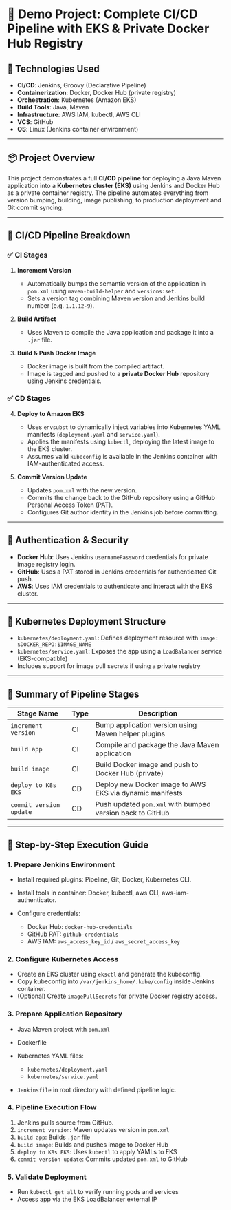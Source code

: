 # 🚀 Demo Project: Complete CI/CD Pipeline with EKS & Private Docker Hub Registry

## 🔧 Technologies Used

* **CI/CD**: Jenkins, Groovy (Declarative Pipeline)
* **Containerization**: Docker, Docker Hub (private registry)
* **Orchestration**: Kubernetes (Amazon EKS)
* **Build Tools**: Java, Maven
* **Infrastructure**: AWS IAM, kubectl, AWS CLI
* **VCS**: GitHub
* **OS**: Linux (Jenkins container environment)

---

## 📦 Project Overview

This project demonstrates a full **CI/CD pipeline** for deploying a Java Maven application into a **Kubernetes cluster (EKS)** using Jenkins and Docker Hub as a private container registry. The pipeline automates everything from version bumping, building, image publishing, to production deployment and Git commit syncing.

---

## 📜 CI/CD Pipeline Breakdown

### ✅ CI Stages

1. **Increment Version**

   * Automatically bumps the semantic version of the application in `pom.xml` using `maven-build-helper` and `versions:set`.
   * Sets a version tag combining Maven version and Jenkins build number (e.g. `1.1.12-9`).

2. **Build Artifact**

   * Uses Maven to compile the Java application and package it into a `.jar` file.

3. **Build & Push Docker Image**

   * Docker image is built from the compiled artifact.
   * Image is tagged and pushed to a **private Docker Hub** repository using Jenkins credentials.

### ✅ CD Stages

4. **Deploy to Amazon EKS**

   * Uses `envsubst` to dynamically inject variables into Kubernetes YAML manifests (`deployment.yaml` and `service.yaml`).
   * Applies the manifests using `kubectl`, deploying the latest image to the EKS cluster.
   * Assumes valid `kubeconfig` is available in the Jenkins container with IAM-authenticated access.

5. **Commit Version Update**

   * Updates `pom.xml` with the new version.
   * Commits the change back to the GitHub repository using a GitHub Personal Access Token (PAT).
   * Configures Git author identity in the Jenkins job before committing.

---

## 🔐 Authentication & Security

* **Docker Hub**: Uses Jenkins `usernamePassword` credentials for private image registry login.
* **GitHub**: Uses a PAT stored in Jenkins credentials for authenticated Git push.
* **AWS**: Uses IAM credentials to authenticate and interact with the EKS cluster.

---

## 📁 Kubernetes Deployment Structure

* `kubernetes/deployment.yaml`: Defines deployment resource with `image: $DOCKER_REPO:$IMAGE_NAME`
* `kubernetes/service.yaml`: Exposes the app using a `LoadBalancer` service (EKS-compatible)
* Includes support for image pull secrets if using a private registry

---

## 📌 Summary of Pipeline Stages

| Stage Name              | Type | Description                                               |
| ----------------------- | ---- | --------------------------------------------------------- |
| `increment version`     | CI   | Bump application version using Maven helper plugins       |
| `build app`             | CI   | Compile and package the Java Maven application            |
| `build image`           | CI   | Build Docker image and push to Docker Hub (private)       |
| `deploy to K8s EKS`     | CD   | Deploy new Docker image to AWS EKS via dynamic manifests  |
| `commit version update` | CD   | Push updated `pom.xml` with bumped version back to GitHub |

---

## 📒 Step-by-Step Execution Guide

### 1. Prepare Jenkins Environment

* Install required plugins: Pipeline, Git, Docker, Kubernetes CLI.
* Install tools in container: Docker, kubectl, aws CLI, aws-iam-authenticator.
* Configure credentials:

  * Docker Hub: `docker-hub-credentials`
  * GitHub PAT: `github-credentials`
  * AWS IAM: `aws_access_key_id` / `aws_secret_access_key`

### 2. Configure Kubernetes Access

* Create an EKS cluster using `eksctl` and generate the kubeconfig.
* Copy kubeconfig into `/var/jenkins_home/.kube/config` inside Jenkins container.
* (Optional) Create `imagePullSecrets` for private Docker registry access.

### 3. Prepare Application Repository

* Java Maven project with `pom.xml`
* Dockerfile
* Kubernetes YAML files:

  * `kubernetes/deployment.yaml`
  * `kubernetes/service.yaml`
* `Jenkinsfile` in root directory with defined pipeline logic.

### 4. Pipeline Execution Flow

1. Jenkins pulls source from GitHub.
2. `increment version`: Maven updates version in `pom.xml`
3. `build app`: Builds `.jar` file
4. `build image`: Builds and pushes image to Docker Hub
5. `deploy to K8s EKS`: Uses `kubectl` to apply YAMLs to EKS
6. `commit version update`: Commits updated `pom.xml` to GitHub

### 5. Validate Deployment

* Run `kubectl get all` to verify running pods and services
* Access app via the EKS LoadBalancer external IP
